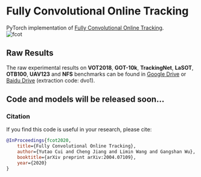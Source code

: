 # Fully Convolutional Online Tracking
PyTorch implementation of [Fully Convolutional Online Tracking](https://arxiv.org/abs/2004.07109).  
![fcot](https://github.com/MCG-NJU/FCOT/blob/master/images/architecture.png)

## Raw Results
The raw experimental results on **VOT2018**, **GOT-10k**, **TrackingNet**, **LaSOT**, **OTB100**, **UAV123** and **NFS** benchmarks can be found in [Google Drive](https://drive.google.com/drive/folders/1OiRNtDHlct_e_SZBYqjrU4VhzFi7Zdoz?usp=sharing)
 or [Baidu Drive](https://pan.baidu.com/s/1_7oHl7syKt-8uJNdi-yh4g) (extraction code: dvo1).
 
## Code and models will be released soon...

### Citation
If you find this code is useful in your research, please cite:

```bibtex
@InProceedings{fcot2020,
    title={Fully Convolutional Online Tracking},
    author={Yutao Cui and Cheng Jiang and Limin Wang and Gangshan Wu},
    booktitle={arXiv preprint arXiv:2004.07109},
    year={2020}
}

```
